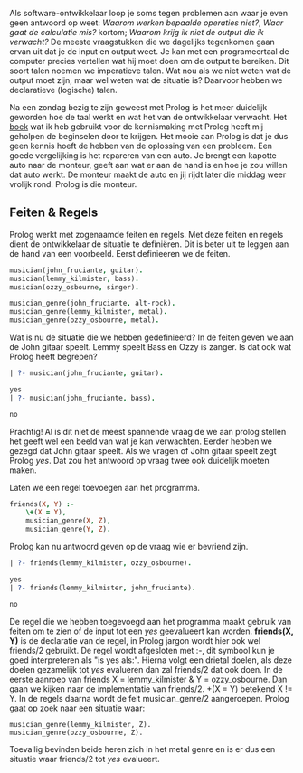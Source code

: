 Als software-ontwikkelaar loop je soms tegen problemen aan waar je even geen antwoord op weet: *Waarom werken bepaalde operaties niet?*, *Waar gaat de calculatie mis?* kortom; *Waarom krijg ik niet de output die ik verwacht?* De meeste vraagstukken die we dagelijks tegenkomen gaan ervan uit dat je de input en output weet. Je kan met een programeertaal de computer precies vertellen wat hij moet doen om de output te bereiken. Dit soort talen noemen we imperatieve talen. Wat nou als we niet weten wat de output moet zijn, maar wel weten wat de situatie is? Daarvoor hebben we declaratieve (logische) talen.

Na een zondag bezig te zijn geweest met Prolog is het meer duidelijk geworden hoe de taal werkt en wat het van de ontwikkelaar verwacht. Het [boek](https://www.amazon.com/Seven-Languages-Weeks-Programming-Programmers/dp/193435659X) wat ik heb gebruikt voor de kennismaking met Prolog heeft mij geholpen de beginselen door te krijgen. Het mooie aan Prolog is dat je dus geen kennis hoeft de hebben van de oplossing van een probleem. Een goede vergelijking is het repareren van een auto. Je brengt een kapotte auto naar de monteur, geeft aan wat er aan de hand is en hoe je zou willen dat auto werkt. De monteur maakt de auto en jij rijdt later die middag weer vrolijk rond. Prolog is die monteur.


## Feiten & Regels

Prolog werkt met zogenaamde feiten en regels. Met deze feiten en regels dient de ontwikkelaar de situatie te definiëren. Dit is beter uit te leggen aan de hand van een voorbeeld. Eerst definieeren we de feiten.
```Prolog
musician(john_fruciante, guitar).
musician(lemmy_kilmister, bass).
musician(ozzy_osbourne, singer).

musician_genre(john_fruciante, alt-rock).
musician_genre(lemmy_kilmister, metal).
musician_genre(ozzy_osbourne, metal).
```

Wat is nu de situatie die we hebben gedefinieerd? In de feiten geven we aan de John gitaar speelt. Lemmy speelt Bass en Ozzy is zanger. Is dat ook wat Prolog heeft begrepen?
```Prolog
| ?- musician(john_fruciante, guitar).

yes
| ?- musician(john_fruciante, bass).

no
```
Prachtig! Al is dit niet de meest spannende vraag de we aan prolog stellen het geeft wel een beeld van wat je kan verwachten. Eerder hebben we gezegd dat John gitaar speelt. Als we vragen of John gitaar speelt zegt Prolog *yes*. Dat zou het antwoord op vraag twee ook duidelijk moeten maken.

Laten we een regel toevoegen aan het programma.
```Prolog
friends(X, Y) :- 
    \+(X = Y), 
    musician_genre(X, Z), 
    musician_genre(Y, Z).
```
Prolog kan nu antwoord geven op de vraag wie er bevriend zijn.
```Prolog
| ?- friends(lemmy_kilmister, ozzy_osbourne).

yes
| ?- friends(lemmy_kilmister, john_fruciante).

no
```
De regel die we hebben toegevoegd aan het programma maakt gebruik van feiten om te zien of de input tot een *yes* geevalueert kan worden. **friends(X, Y)** is de declaratie van de regel, in Prolog jargon wordt hier ook wel friends/2 gebruikt. De regel wordt afgesloten met :-, dit symbool kun je goed interpreteren als "is yes als:". Hierna volgt een drietal doelen, als deze doelen gezamelijk tot *yes* evalueren dan zal friends/2 dat ook doen. In de eerste aanroep van friends X = lemmy_kilmister & Y = ozzy_osbourne. Dan gaan we kijken naar de implementatie van friends/2. \+(X = Y) betekend X != Y. In de regels daarna wordt de feit musician_genre/2 aangeroepen. Prolog gaat op zoek naar een situatie waar:
```
musician_genre(lemmy_kilmister, Z).
musician_genre(ozzy_osbourne, Z).
``` 
Toevallig bevinden beide heren zich in het metal genre en is er dus een situatie waar friends/2 tot *yes* evalueert.


